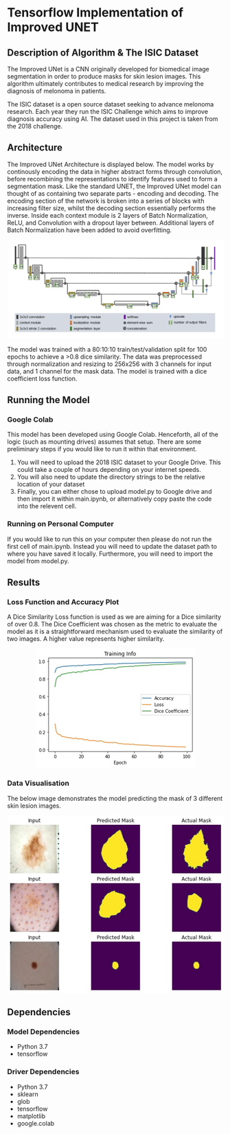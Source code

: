 # Tensorflow Implementation of  Improved UNET

## Description of Algorithm & The ISIC Dataset

The Improved UNet is a CNN originally developed for biomedical image segmentation in order to produce masks for skin lesion images. This algorithm ultimately contributes to medical research by improving the diagnosis of melonoma in patients. 

The ISIC dataset is a open source dataset seeking to advance melonoma research. Each year they run the ISIC Challenge which aims to improve diagnosis accuracy using AI. The dataset used in this project is taken from the 2018 challenge.


## Architecture
The Improved UNet Architecture is displayed below. The model works by continously encoding the data in higher abstract forms through convolution, before recombining the representations to identify features used to form a segmentation mask. Like the standard UNET, the Improved UNet model can thought of as containing two separate parts - encoding and decoding. The encoding section of the network is broken into a series of blocks with increasing filter size, whilst the decoding section essentially performs the inverse. Inside each context module is 2 layers of Batch Normalization, ReLU, and Convolution with a dropout layer between. Additional layers of Batch Normalization have been added to avoid overfitting. 
<p align="center"><img src='images/improved_unet.png'></p>

The model was trained with a 80:10:10 train/test/validation split for 100 epochs to achieve a >0.8 dice similarity. The data was preprocessed through normalization and resizing to 256x256 with 3 channels for input data, and 1 channel for the mask data. The model is trained with a dice coefficient loss function.

## Running the Model

### Google Colab

This model has been developed using Google Colab. Henceforth, all of the logic (such as mounting drives) assumes that setup. There are some preliminary steps if you would like to run it within that environment.

1. You will need to upload the 2018 ISIC dataset to your Google Drive. This could take a couple of hours depending on your internet speeds.
2. You will also need to update the directory strings to be the relative location of your dataset
3. Finally, you can either chose to upload model.py to Google drive and then import it within main.ipynb, or alternatively copy paste the code into the relevent cell. 

### Running on Personal Computer

If you would like to run this on your computer then please do not run the first cell of main.ipynb. Instead you will need to update the dataset path to where you have saved it locally. Furthermore, you will need to import the model from model.py.

## Results

### Loss Function and Accuracy Plot

A Dice Similarity Loss function is used as we are aiming for a Dice similarity of over 0.8. The Dice Coefficient was chosen as the metric to evaluate the model as it is a straightforward mechanism used to evaluate the similarity of two images. A higher value represents higher similarity. 
<p align="center"><img src='images/training_info.jpg'></p>

### Data Visualisation

The below image demonstrates the model predicting the mask of 3 different skin lesion images.
<p align="center"><img src='images/visualisation.jpg'></p>

## Dependencies 

### Model Dependencies
- Python 3.7
- tensorflow

### Driver Dependencies 
- Python 3.7
- sklearn
- glob
- tensorflow
- matplotlib
- google.colab 